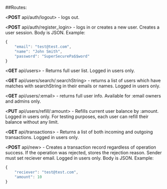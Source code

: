 ##Routes:

<**POST** api/auth/logout> - logs out.

<**POST** api/auth/register_login> - logs in or creates a new user. Creates a user session. Body is JSON. Example:

```javascript
{
	"email": "test@test.com",
	"name": "John Smith",
	"password": "SuperSecurePa$$word"
}
```

<**GET** api/users> - Returns full user list. Logged in users only.

<**GET** api/users/search/:searchString> - returns a list of users which have matches with searchString in their emails or names. Logged in users only.

<**GET** api/users/:email> - returns full user info. Available for :email owners and admins only.

<**PUT** api/users/refill/:amount> - Refills current user balance by :amount. Logged in users only. For testing purposes, each user can refill their balance without any limit.

<**GET** api/transactions> - Returns a list of both incoming and outgoing transactions. Logged in users only.

<**POST** api/new> - Creates a transaction record regardless of operation success. If the operation was rejected, stores the rejection reason. Sender must set reciever email. Logged in users only. Body is JSON. Example:

```javascript
{
	"reciever": "test@test.com",
	"amount": 10
}
```